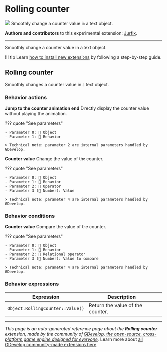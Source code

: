 # Rolling counter

<img src="https://asset-resources.gdevelop.io/public-resources/Icons/e509cccd7fb426978c4a79b639670f624f773a886848d288a12be5c28dd7d380_sort-numeric-variant.svg" class="extension-icon"></img>
Smoothly change a counter value in a text object.

**Authors and contributors** to this experimental extension: [Jurfix](https://gd.games/Jurfix).

---

Smoothly change a counter value in a text object.

!!! tip
    Learn [how to install new extensions](/gdevelop5/extensions/search) by following a step-by-step guide.



## Rolling counter 

Smoothly changes a counter value in a text object. 

### Behavior actions

**Jump to the counter animation end**
Directly display the counter value without playing the animation.

??? quote "See parameters"

    - Parameter 0: 👾 Object
    - Parameter 1: 🧩 Behavior

    > Technical note: parameter 2 are internal parameters handled by GDevelop.

**Counter value**
Change the value of the counter.

??? quote "See parameters"

    - Parameter 0: 👾 Object
    - Parameter 1: 🧩 Behavior
    - Parameter 2: 🟰 Operator
    - Parameter 3 (🔢 Number): Value

    > Technical note: parameter 4 are internal parameters handled by GDevelop.

### Behavior conditions

**Counter value**
Compare the value of the counter.

??? quote "See parameters"

    - Parameter 0: 👾 Object
    - Parameter 1: 🧩 Behavior
    - Parameter 2: 🟰 Relational operator
    - Parameter 3 (🔢 Number): Value to compare

    > Technical note: parameter 4 are internal parameters handled by GDevelop.

### Behavior expressions

| Expression | Description |  |
|-----|-----|-----|
| `Object.RollingCounter::Value()` | Return the value of the counter. ||


---

*This page is an auto-generated reference page about the **Rolling counter** extension, made by the community of [GDevelop, the open-source, cross-platform game engine designed for everyone](https://gdevelop.io/).* Learn more about [all GDevelop community-made extensions here](/gdevelop5/extensions).